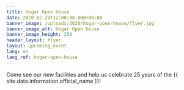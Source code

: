 ```yaml
---
title: Hogar Open House
date: 2020-02-29T12:00:00.000+00:00
banner_image: /uploads/2020/hogar-open-house/flyer.jpg
banner_image_alt: Hogar Open House
banner_image_height: 250
header_layout: flyer
layout: upcoming_event
lang: en
lang_ref: hogar-open-house
---
```

Come see our new facilities and help us celebrate 25 years of the {{ site.data.information.official_name }}!
